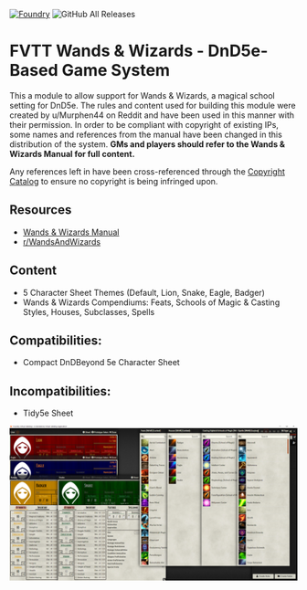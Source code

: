 [![Foundry](https://img.shields.io/badge/Foundry-0.6.5-green)](https://foundryvtt.com/)
![GitHub All Releases](https://img.shields.io/github/downloads/sparkcity/fvtt-wawmod/total)

# FVTT Wands & Wizards - DnD5e-Based Game System
This a module to allow support for Wands & Wizards, a magical school setting for DnD5e. The rules and content used for building this module were created by u/Murphen44 on Reddit and have been used in this manner with their permission. In order to be compliant with copyright of existing IPs, some names and references from the manual have been changed in this distribution of the system. **GMs and players should refer to the Wands & Wizards Manual for full content.**

Any references left in have been cross-referenced through the [Copyright Catalog](https://cocatalog.loc.gov/cgi-bin/Pwebrecon.cgi?DB=local&PAGE=First) to ensure no copyright is being infringed upon.

## Resources
* [Wands & Wizards Manual](https://www.gmbinder.com/share/-LsXE64qLDdLgBczM2kA)
* [r/WandsAndWizards](https://www.reddit.com/r/WandsAndWizards/)

## Content
* 5 Character Sheet Themes (Default, Lion, Snake, Eagle, Badger)
* Wands & Wizards Compendiums: Feats, Schools of Magic & Casting Styles, Houses, Subclasses, Spells

## Compatibilities:
* Compact DnDBeyond 5e Character Sheet

## Incompatibilities:
* Tidy5e Sheet

![Image](https://github.com/sparkcity/fvttprojects/blob/master/screenshots/waw0.png?raw=true "Wands & Wizards Overview")
